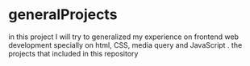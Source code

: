 # generalProjects
in this project I will try to generalized my experience on frontend web development specially on html, CSS, media query and JavaScript . the projects that included in this repository 

